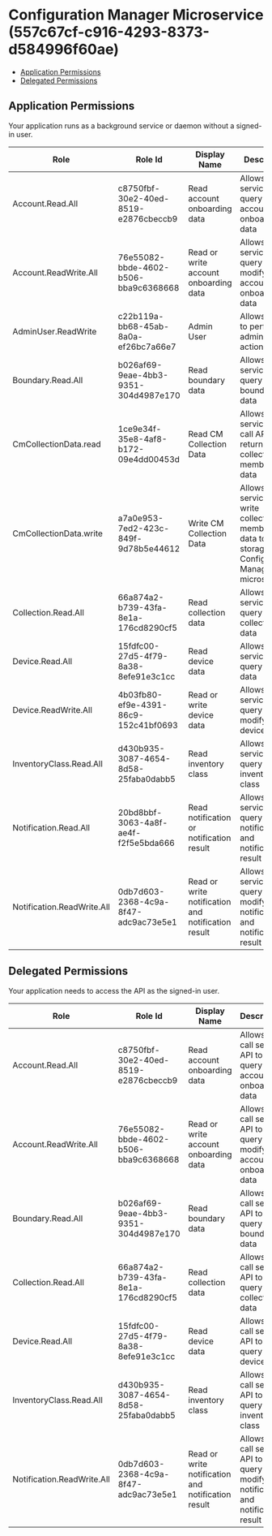 # Configuration Manager Microservice (557c67cf-c916-4293-8373-d584996f60ae)
- [Application Permissions](#application-permissions)
- [Delegated Permissions](#delegated-permissions)

## Application Permissions
Your application runs as a background service or daemon without a signed-in user.

| Role | Role Id | Display Name | Description |
|---|---|---|---|
| Account.Read.All | c8750fbf-30e2-40ed-8519-e2876cbeccb9 | Read account onboarding data | Allows to call service API to query account onboarding data |
| Account.ReadWrite.All | 76e55082-bbde-4602-b506-bba9c6368668 | Read or write account onboarding data | Allows to call service API to query or modify account onboarding data |
| AdminUser.ReadWrite | c22b119a-bb68-45ab-8a0a-ef26bc7a66e7 | Admin User | Allows user to perform administrative actions |
| Boundary.Read.All | b026af69-9eae-4bb3-9351-304d4987e170 | Read boundary data | Allows to call service API to query boundary data |
| CmCollectionData.read | 1ce9e34f-35e8-4af8-b172-09e4dd00453d | Read CM Collection Data | Allows services to call APIs that return SCCM collection membership data |
| CmCollectionData.write | a7a0e953-7ed2-423c-849f-9d78b5e44612 | Write CM Collection Data | Allows services to write collection membership data to storage in the Configuration Manager microservice |
| Collection.Read.All | 66a874a2-b739-43fa-8e1a-176cd8290cf5 | Read collection data | Allows to call service API to query collection data |
| Device.Read.All | 15fdfc00-27d5-4f79-8a38-8efe91e3c1cc | Read device data | Allows to call service API to query device data |
| Device.ReadWrite.All | 4b03fb80-ef9e-4391-86c9-152c41bf0693 | Read or write device data | Allows to call service API to query or modify device data |
| InventoryClass.Read.All | d430b935-3087-4654-8d58-25faba0dabb5 | Read inventory class | Allows to call service API to query inventory class |
| Notification.Read.All | 20bd8bbf-3063-4a8f-ae4f-f2f5e5bda666 | Read notification or notification result | Allows to call service API to query notification and notification result |
| Notification.ReadWrite.All | 0db7d603-2368-4c9a-8f47-adc9ac73e5e1 | Read or write notification and notification result | Allows to call service API to query or modify notification and notification result |

## Delegated Permissions
Your application needs to access the API as the signed-in user. 

| Role | Role Id | Display Name | Description |
|---|---|---|---|
| Account.Read.All | c8750fbf-30e2-40ed-8519-e2876cbeccb9 | Read account onboarding data | Allows to call service API to query account onboarding data |
| Account.ReadWrite.All | 76e55082-bbde-4602-b506-bba9c6368668 | Read or write account onboarding data | Allows to call service API to query or modify account onboarding data |
| Boundary.Read.All | b026af69-9eae-4bb3-9351-304d4987e170 | Read boundary data | Allows to call service API to query boundary data |
| Collection.Read.All | 66a874a2-b739-43fa-8e1a-176cd8290cf5 | Read collection data | Allows to call service API to query collection data |
| Device.Read.All | 15fdfc00-27d5-4f79-8a38-8efe91e3c1cc | Read device data | Allows to call service API to query device data |
| InventoryClass.Read.All | d430b935-3087-4654-8d58-25faba0dabb5 | Read inventory class | Allows to call service API to query inventory class |
| Notification.ReadWrite.All | 0db7d603-2368-4c9a-8f47-adc9ac73e5e1 | Read or write notification and notification result | Allows to call service API to query or modify notification and notification result |

